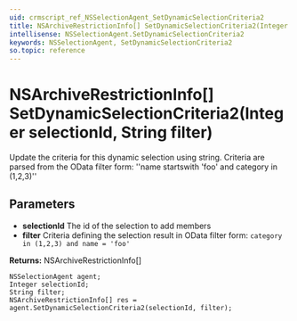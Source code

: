 ```yaml
---
uid: crmscript_ref_NSSelectionAgent_SetDynamicSelectionCriteria2
title: NSArchiveRestrictionInfo[] SetDynamicSelectionCriteria2(Integer selectionId, String filter)
intellisense: NSSelectionAgent.SetDynamicSelectionCriteria2
keywords: NSSelectionAgent, SetDynamicSelectionCriteria2
so.topic: reference
---
```


# NSArchiveRestrictionInfo[] SetDynamicSelectionCriteria2(Integer selectionId, String filter)

Update the criteria for this dynamic selection using string. Criteria are parsed from the OData filter form: ''name startswith 'foo' and category in (1,2,3)''

## Parameters

* **selectionId** The id of the selection to add members
* **filter** Criteria defining the selection result in OData filter form: `category in (1,2,3) and name = 'foo'`

**Returns:** NSArchiveRestrictionInfo[]

```crmscript
NSSelectionAgent agent;
Integer selectionId;
String filter;
NSArchiveRestrictionInfo[] res = agent.SetDynamicSelectionCriteria2(selectionId, filter);
```

